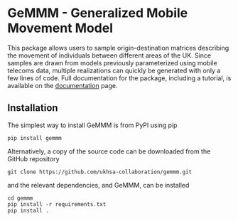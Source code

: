 # GeMMM - Generalized Mobile Movement Model
This package allows users to sample origin-destination matrices describing the movement of individuals between different areas of the UK. Since samples are drawn from models previously parameterized using mobile telecoms data, multiple realizations can quickly be generated with only a few lines of code. Full documentation for the package, including a tutorial, is available on the [documentation](https://ukhsa-collaboration.github.io/Gemmm/) page.

## Installation
The simplest way to install GeMMM is from PyPI using pip
```
pip install gemmm
```

Alternatively, a copy of the source code can be downloaded from the GitHub repository
```
git clone https://github.com/ukhsa-collaboration/gemmm.git
```
and the relevant dependencies, and GeMMM, can be installed
```
cd gemmm
pip install -r requirements.txt
pip install .
```
